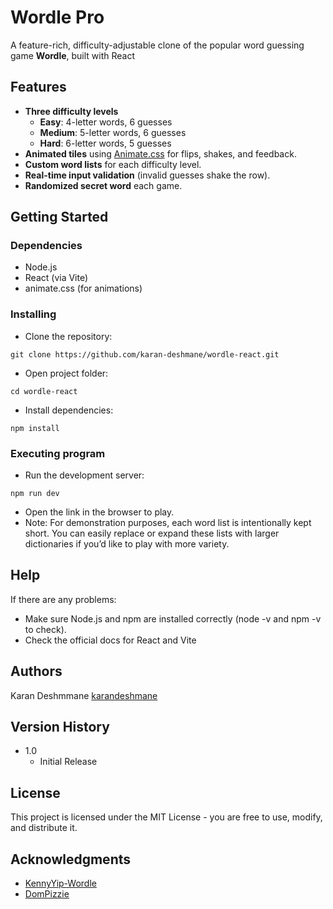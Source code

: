 # Wordle Pro

A feature-rich, difficulty-adjustable clone of the popular word guessing game **Wordle**, built with React

## Features

- **Three difficulty levels**  
  - **Easy**: 4-letter words, 6 guesses  
  - **Medium**: 5-letter words, 6 guesses  
  - **Hard**: 6-letter words, 5 guesses  
- **Animated tiles** using [Animate.css](https://animate.style/) for flips, shakes, and feedback.  
- **Custom word lists** for each difficulty level.  
- **Real-time input validation** (invalid guesses shake the row).  
- **Randomized secret word** each game.  


## Getting Started

### Dependencies

* Node.js
* React (via Vite)
* animate.css (for animations)

### Installing

* Clone the repository: 
```
git clone https://github.com/karan-deshmane/wordle-react.git
```
* Open project folder: 
```
cd wordle-react
```
* Install dependencies: 
```
npm install
```

### Executing program

* Run the development server: 
```
npm run dev
```
* Open the link in the browser to play.
* Note: For demonstration purposes, each word list is intentionally kept short. You can easily replace or expand these lists with larger dictionaries if you’d like to play with more variety.

## Help

If there are any problems:
* Make sure Node.js and npm are installed correctly (node -v and npm -v to check).
* Check the official docs for React and Vite

## Authors

Karan Deshmmane
[karandeshmane](https://www.linkedin.com/in/karandeshmane/)


## Version History

* 1.0
    * Initial Release

## License

This project is licensed under the MIT License - you are free to use, modify, and distribute it.

## Acknowledgments

* [KennyYip-Wordle](https://github.com/ImKennyYip/Wordle.git)
* [DomPizzie](https://gist.github.com/PurpleBooth/109311bb0361f32d87a2)